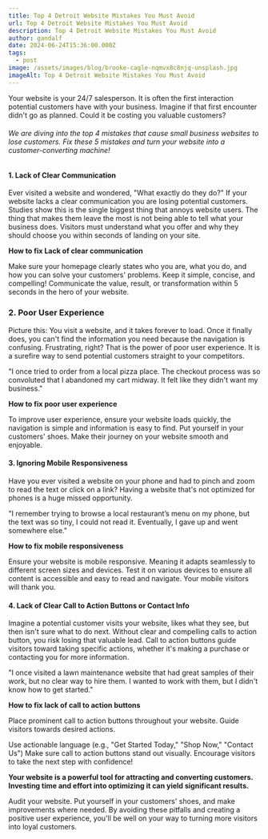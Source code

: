 ```yaml
---
title: Top 4 Detroit Website Mistakes You Must Avoid
url: Top 4 Detroit Website Mistakes You Must Avoid
description: Top 4 Detroit Website Mistakes You Must Avoid
author: gandalf
date: 2024-06-24T15:36:00.000Z
tags:
  - post
image: /assets/images/blog/brooke-cagle-nqmvx8c8njq-unsplash.jpg
imageAlt: Top 4 Detroit Website Mistakes You Must Avoid
---
```

Your website is your 24/7 salesperson. It is often the first interaction potential customers have with your business. Imagine if that first encounter didn't go as planned. Could it be costing you valuable customers?

###### We are diving into the top 4 mistakes that cause small business websites to lose customers. Fix these 5 mistakes and turn your website into a customer-converting machine!

#### 1. Lack of Clear Communication

Ever visited a website and wondered, "What exactly do they do?" If your website lacks a clear communication you are losing potential customers. Studies show this is the single biggest thing that annoys website users. The thing that makes them leave the most is not being able to tell what your business does. Visitors must understand what you offer and why they should choose you within seconds of landing on your site.

**How to fix Lack of clear communication**

Make sure your homepage clearly states who you are, what you do, and how you can solve your customers' problems. Keep it simple, concise, and compelling! Communicate the value, result, or transformation within 5 seconds in the hero of your website.

### 2. Poor User Experience

Picture this: You visit a website, and it takes forever to load. Once it finally does, you can't find the information you need because the navigation is confusing. Frustrating, right? That is the power of poor user experience. It is a surefire way to send potential customers straight to your competitors.

"I once tried to order from a local pizza place. The checkout process was so convoluted that I abandoned my cart midway. It felt like they didn't want my business."

**How to fix poor user experience**

To improve user experience, ensure your website loads quickly, the navigation is simple and information is easy to find. Put yourself in your customers' shoes. Make their journey on your website smooth and enjoyable.

#### 3. Ignoring Mobile Responsiveness

Have you ever visited a website on your phone and had to pinch and zoom to read the text or click on a link? Having a website that's not optimized for phones is a huge missed opportunity.

"I remember trying to browse a local restaurant’s menu on my phone, but the text was so tiny, I could not read it. Eventually, I gave up and went somewhere else."

**How to fix mobile responsiveness**

Ensure your website is mobile responsive. Meaning it adapts seamlessly to different screen sizes and devices. Test it on various devices to ensure all content is accessible and easy to read and navigate. Your mobile visitors will thank you.

#### 4. Lack of Clear Call to Action Buttons or Contact Info

Imagine a potential customer visits your website, likes what they see, but then isn't sure what to do next. Without clear and compelling calls to action button, you risk losing that valuable lead. Call to action buttons guide visitors toward taking specific actions, whether it's making a purchase or contacting you for more information.

"I once visited a lawn maintenance website that had great samples of their work, but no clear way to hire them. I wanted to work with them, but I didn't know how to get started."

**How to fix lack of call to action buttons**

Place prominent call to action buttons throughout your website. Guide visitors towards desired actions.

Use actionable language (e.g., "Get Started Today," "Shop Now," "Contact Us") Make sure call to action buttons stand out visually. Encourage visitors to take the next step with confidence!

**Your website is a powerful tool for attracting and converting customers. Investing time and effort into optimizing it can yield significant results.**

Audit your website. Put yourself in your customers' shoes, and make improvements where needed. By avoiding these pitfalls and creating a positive user experience, you'll be well on your way to turning more visitors into loyal customers.
